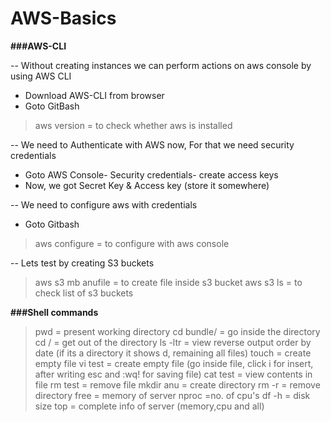 # AWS-Basics

**###AWS-CLI**

-- Without creating instances we can perform actions on aws console by using AWS CLI
- Download AWS-CLI from browser
- Goto GitBash
> aws version = to check whether aws is installed

-- We need to Authenticate with AWS now, For that we need security credentials
- Goto AWS Console- Security credentials- create access keys
- Now, we got Secret Key & Access key (store it somewhere)

-- We need to configure aws with credentials
- Goto Gitbash
> aws configure = to configure with aws console

-- Lets test by creating S3 buckets
> aws s3 mb anufile = to create file inside s3 bucket
> aws s3 ls = to check list of s3 buckets

**###Shell commands**

> pwd = present working directory
> cd bundle/ = go inside the directory
> cd / = get out of the directory
> ls -ltr = view reverse output order by date (if its a directory it shows d, remaining all files)
> touch = create empty file
> vi test = create empty file (go inside file, click i for insert, after writing esc and :wq! for saving file)
> cat test = view contents in file
> rm test = remove file
> mkdir anu = create directory
> rm -r = remove directory
> free = memory of server
> nproc =no. of cpu's
> df -h = disk size
> top = complete info of server (memory,cpu and all)
